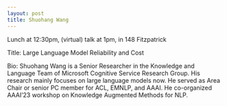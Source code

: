 ```yaml
---
layout: post
title: Shuohang Wang
---
```


Lunch at 12:30pm, (virtual) talk at 1pm, in 148 Fitzpatrick

Title: Large Language Model Reliability and Cost

Bio: Shuohang Wang is a Senior Researcher in the Knowledge and Language Team of Microsoft Cognitive Service Research Group. His research mainly focuses on large language models now. He served as Area Chair or senior PC member for ACL, EMNLP, and AAAI. He co-organized AAAI’23 workshop on Knowledge Augmented Methods for NLP.
